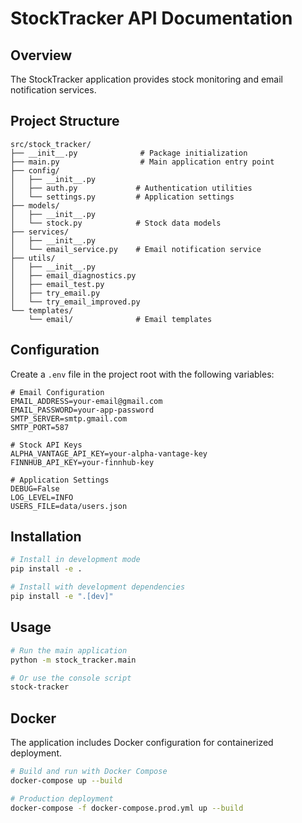 # StockTracker API Documentation

## Overview

The StockTracker application provides stock monitoring and email notification services.

## Project Structure

```
src/stock_tracker/
├── __init__.py              # Package initialization
├── main.py                  # Main application entry point
├── config/
│   ├── __init__.py
│   ├── auth.py             # Authentication utilities
│   └── settings.py         # Application settings
├── models/
│   ├── __init__.py
│   └── stock.py            # Stock data models
├── services/
│   ├── __init__.py
│   └── email_service.py    # Email notification service
├── utils/
│   ├── __init__.py
│   ├── email_diagnostics.py
│   ├── email_test.py
│   ├── try_email.py
│   └── try_email_improved.py
└── templates/
    └── email/              # Email templates
```

## Configuration

Create a `.env` file in the project root with the following variables:

```env
# Email Configuration
EMAIL_ADDRESS=your-email@gmail.com
EMAIL_PASSWORD=your-app-password
SMTP_SERVER=smtp.gmail.com
SMTP_PORT=587

# Stock API Keys
ALPHA_VANTAGE_API_KEY=your-alpha-vantage-key
FINNHUB_API_KEY=your-finnhub-key

# Application Settings
DEBUG=False
LOG_LEVEL=INFO
USERS_FILE=data/users.json
```

## Installation

```bash
# Install in development mode
pip install -e .

# Install with development dependencies
pip install -e ".[dev]"
```

## Usage

```bash
# Run the main application
python -m stock_tracker.main

# Or use the console script
stock-tracker
```

## Docker

The application includes Docker configuration for containerized deployment.

```bash
# Build and run with Docker Compose
docker-compose up --build

# Production deployment
docker-compose -f docker-compose.prod.yml up --build
```
